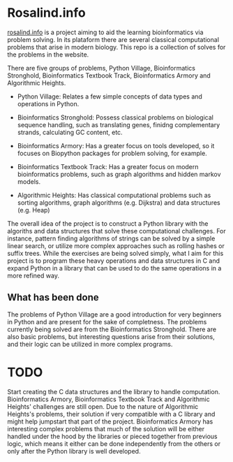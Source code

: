# Rosalind.info

[rosalind.info](https://www.rosalind.info/about/) is a project aiming to aid the learning bioinformatics via problem solving. In its plataform there are several classical computational problems that arise in modern biology. This repo is a collection of solves for the problems in the website.

There are five groups of problems, Python Village, Bioinformatics Stronghold, Bioinformatics Textbook Track, Bioinformatics Armory and Algorithmic Heights. 

* Python Village:
 Relates a few simple concepts of data types and operations in Python. 
 
* Bioinformatics Stronghold:
 Possess classical problems on biological sequence handling, such as translating genes, finidng complementary strands, calculating GC content, etc.

* Bioinformatics Armory:
 Has a greater focus on tools developed, so it focuses on Biopython packages for problem solving, for example.

* Bioinformatics Textbook Track: 
 Has a greater focus on modern bioinformatics problems, such as graph algorithms and hidden markov models.

* Algorithmic Heights:
 Has classical computational problems such as sorting algorithms, graph algorithms (e.g. Dijkstra) and data structures (e.g. Heap)

The overall idea of the project is to construct a Python library with the algoriths and data structures that solve these computational challenges. For instance, pattern finding algorithms of strings can be solved by a simple linear search, or utilize more complex approaches such as rolling hashes or suffix trees. While the exercises are being solved simply, what I aim for this project is to program these heavy operations and data structures in C and expand Python in a library that can be used to do the same operations in a more refined way.

## What has been done

The problems of Python Village are a good introduction for very beginners in Python and are present for the sake of completness. The problems currently being solved are from the Bioinformatics Stronghold. There are also basic problems, but interesting questions arise from their solutions, and their logic can be utilized in more complex programs.

# TODO

Start creating the C data structures and the library to handle computation.
Bioinformatics Armory, Bioinformatics Textbook Track and Algorithmic Heights' challenges are still open. Due to the nature of Algorithmic Heights's problems, their solution if very compatible with a C library and might help jumpstart that part of the project. Bioinformatics Armory has interesting complex problems that much of the solution will be either handled under the hood by the libraries or pieced together from previous logic, which means it either can be done independently from the others or only after the Python library is well developed.
